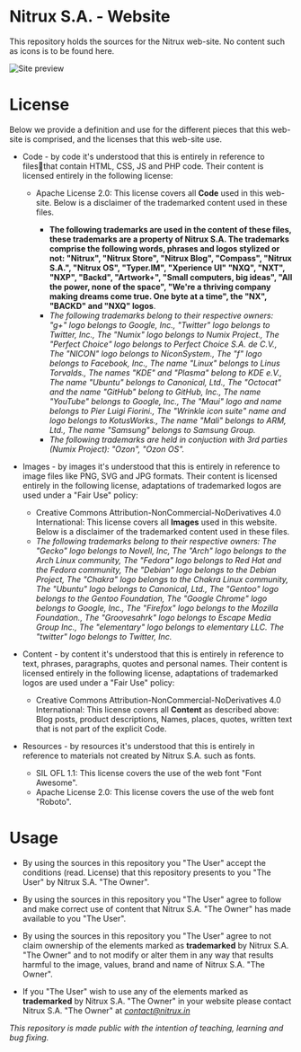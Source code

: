 Nitrux S.A. - Website
==============

This repository holds the sources for the Nitrux web-site. No content such as icons is to be found here.

![Site preview](http://i.imgur.com/VTs0IFw.png "Nitrux S.A. web-site")

License
==============

Below we provide a definition and use for the different pieces that this web-site is comprised, and the licenses that this web-site use.

* Code - by code it's understood that this is entirely in reference to filesthat contain HTML, CSS, JS and PHP code. Their content is licensed entirely in the following license:

    * Apache License 2.0: This license covers all **Code** used in this web-site. Below is a disclaimer of the trademarked content used in these files.
    
        * **The following trademarks are used in the content of these files, these trademarks are a property of Nitrux S.A. The trademarks comprise the following words, phrases and logos stylized or not: "Nitrux", "Nitrux Store", "Nitrux Blog", "Compass",  "Nitrux S.A.", "Nitrux OS", "Typer.IM", "Xperience UI" "NXQ", "NXT", "NXP", "Backd", "Artwork+", "Small computers, big ideas", "All the power, none of the space", "We're a thriving company making dreams come true. One byte at a time", the "NX", "BACKD" and "NXQ" logos**. 
        * *The following trademarks belong to their respective owners: "g+" logo belongs to Google, Inc., "Twitter" logo belongs to Twitter, Inc., The "Numix" logo belongs to Numix Project., The "Perfect Choice" logo belongs to Perfect Choice S.A. de C.V., The "NICON" logo belongs to NiconSystem., The "f" logo belongs to Facebook, Inc., The name "Linux" belongs to Linus Torvalds., The names "KDE" and "Plasma" belong to KDE e.V., The name "Ubuntu" belongs to Canonical, Ltd., The "Octocat" and the name "GitHub" belong to GitHub, Inc., The name "YouTube" belongs to Google, Inc., The "Maui" logo and name belongs to Pier Luigi Fiorini., The "Wrinkle icon suite" name and logo belongs to KotusWorks., The name "Mali" belongs to ARM, Ltd., The name "Samsung" belongs to Samsung Group.*
        * *The following trademarks are held in conjuction with 3rd parties (Numix Project): "Ozon", "Ozon OS".*

* Images - by images it's understood that this is entirely in reference to image files like PNG, SVG and JPG formats. Their content is licensed entirely in the following license, adaptations of trademarked logos are used under a "Fair Use" policy:

    * Creative Commons Attribution-NonCommercial-NoDerivatives 4.0 International: This license covers all **Images** used in this website. Below is a disclaimer of the trademarked content used in these files.
    * *The following trademarks belong to their respective owners: The "Gecko" logo belongs to Novell, Inc, The "Arch" logo belongs to the Arch Linux community, The "Fedora" logo belongs to Red Hat and the Fedora community, The "Debian" logo belongs to the Debian Project, The "Chakra" logo belongs to the Chakra Linux community, The "Ubuntu" logo belongs to Canonical, Ltd., The "Gentoo" logo belongs to the Gentoo Foundation, The "Google Chrome" logo belongs to Google, Inc., The "Firefox" logo belongs to the Mozilla Foundation., The "Groovesahrk" logo belongs to Escape Media Group Inc., The "elementary" logo belongs to elementary LLC. The "twitter" logo belongs to Twitter, Inc.*
    
* Content - by content it's understood that this is entirely in reference to text, phrases, paragraphs, quotes and personal names. Their content is licensed entirely in the following license, adaptations of trademarked logos are used under a "Fair Use" policy:

    * Creative Commons Attribution-NonCommercial-NoDerivatives 4.0 International: This license covers all **Content** as described above: Blog posts, product descriptions, Names, places, quotes, written text that is not part of the explicit Code.

* Resources - by resources it's understood that this is entirely in reference to materials not created by Nitrux S.A. such as fonts.

    * SIL OFL 1.1: This license covers the use of the web font "Font Awesome".
    * Apache License 2.0: This license covers the use of the web font "Roboto".

Usage
==============

* By using the sources in this repository you  "The User" accept the conditions (read. License) that this repository presents to you "The User" by Nitrux S.A. "The Owner".

* By using the sources in this repository you "The User"  agree to follow and make correct use of content that Nitrux S.A. "The Owner" has made available to you "The User".

* By using the sources in this repository you "The User" agree to not claim ownership of the elements marked as **trademarked** by Nitrux S.A. "The Owner" and to not modify or alter them in any way that results harmful to the image, values, brand and name of Nitrux S.A. "The Owner".

* If you "The User" wish to use any of the elements marked as **trademarked** by Nitrux S.A. "The Owner" in your website please contact Nitrux S.A. "The Owner" at *contact@nitrux.in*


*This repository is made public with the intention of teaching, learning and bug fixing.*
